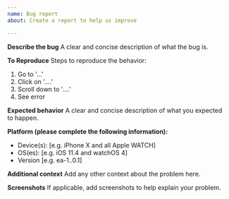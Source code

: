 ```yaml
---
name: Bug report
about: Create a report to help us improve

---
```


**Describe the bug**
A clear and concise description of what the bug is.

**To Reproduce**
Steps to reproduce the behavior:
1. Go to '...'
2. Click on '....'
3. Scroll down to '....'
4. See error

**Expected behavior**
A clear and concise description of what you expected to happen.

**Platform (please complete the following information):**
 - Device(s): [e.g. iPhone X and all Apple WATCH]
 - OS(es): [e.g. iOS 11.4 and watchOS 4]
 - Version [e.g. ea-1..0.1]

**Additional context**
Add any other context about the problem here.

**Screenshots**
If applicable, add screenshots to help explain your problem.
